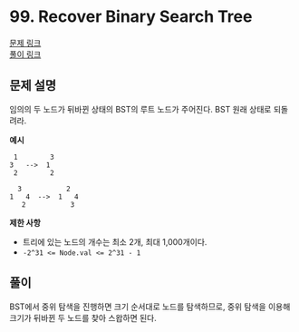 # 99. Recover Binary Search Tree
[문제 링크](https://leetcode.com/problems/recover-binary-search-tree/ )  
[풀이 링크](LC99.java )  

## 문제 설명
임의의 두 노드가 뒤바뀐 상태의 BST의 루트 노드가 주어진다. BST 원래 상태로 되돌려라.  

**예시**
```
 1        3
3   -->  1
 2        2

  3           2
1   4  -->  1   4
   2           3
```

**제한 사항**  
* 트리에 있는 노드의 개수는 최소 2개, 최대 1,000개이다.  
* `-2^31 <= Node.val <= 2^31 - 1`  

## 풀이
BST에서 중위 탐색을 진행하면 크기 순서대로 노드를 탐색하므로, 중위 탐색을 이용해 크기가 뒤바뀐 두 노드를 찾아 스왑하면 된다.  
